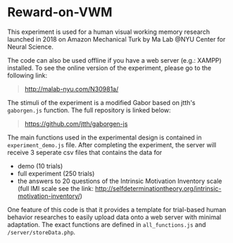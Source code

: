 # Reward-on-VWM

This experiment is used for a human visual working memory research launched in 2018 on Amazon Mechanical Turk by Ma Lab @NYU Center for Neural Science.

The code can also be used offline if you have a web server (e.g.: XAMPP) installed. To see the online version of the experiment, please go to the following link:
> http://malab-nyu.com/N30981a/

The stimuli of the experiment is a modified Gabor based on jtth's ```gaborgen.js``` function. The full repository is linked below:
> https://github.com/jtth/gaborgen-js

The main functions used in the experimental design is contained in ```experiment_demo.js``` file. After completing the experiment, the server will receive 3 seperate csv files that contains the data for 
- demo (10 trials) 
- full experiment (250 trials)
- the answers to 20 questions of the Intrinsic Motivation Inventory scale (full IMI scale see the link: http://selfdeterminationtheory.org/intrinsic-motivation-inventory/)

One feature of this code is that it provides a template for trial-based human behavior researches to easily upload data onto a web server with minimal adaptation. The exact functions are defined in ```all_functions.js``` and ```/server/storeData.php```.
